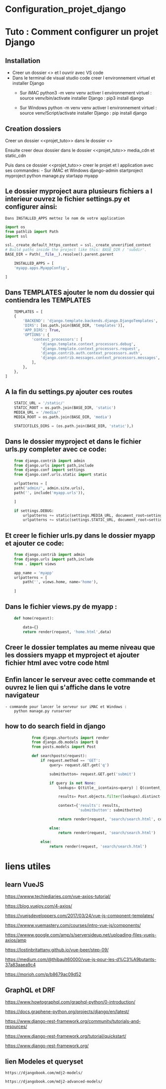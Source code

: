 # Configuration_projet_django


# Tuto : Comment configurer un projet Django

## Installation

- Creer un dossier <<projet>> et l ouvrir avec VS code
- Dans le terminal de visual studio code creer l environnement virtuel et installer Django
    - Sur iMAC
        python3 -m venv venv
        activer l environnement virtuel : source venv/bin/activate
        installer Django : pip3 install django

    - Sur Windows
        python -m venv venv 
        activer l environnement virtuel : source venv/Script/activate
        installer Django : pip install django

## Creation dossiers
Creer un dossier <<projet_tuto>> dans le dossier <<projet>>

Ensuite creer deux dossier dans le dossier <<projet_tuto>> media_cdn et static_cdn

Puis dans ce dossier <<projet_tuto>> creer le projet et l application avec ses commandes:
    - Sur iMAC et Windows
        django-admin startproject myproject
        python manage.py startapp myapp

## Le dossier myproject aura plusieurs fichiers a l interieur ouvrez le fichier settings.py et configurer ainsi:

    Dans INSTALLED_APPS mettez le nom de votre application

```python
import os
from pathlib import Path
import ssl

ssl._create_default_https_context = ssl._create_unverified_context
# Build paths inside the project like this: BASE_DIR / 'subdir'.
BASE_DIR = Path(__file__).resolve().parent.parent

    INSTALLED_APPS = [
    'myapp.apps.MyappConfig',

]
```

##    Dans TEMPLATES ajouter le nom du dossier qui contiendra les TEMPLATES

```python
    TEMPLATES = [
    {
        'BACKEND': 'django.template.backends.django.DjangoTemplates',
        'DIRS': [os.path.join(BASE_DIR, 'templates')],
        'APP_DIRS': True,
        'OPTIONS': {
            'context_processors': [
                'django.template.context_processors.debug',
                'django.template.context_processors.request',
                'django.contrib.auth.context_processors.auth',
                'django.contrib.messages.context_processors.messages',
            ],
        },
    },
]
```

## A la fin du settings.py ajouter ces routes

```python
    STATIC_URL = '/static/'
    STATIC_ROOT = os.path.join(BASE_DIR, 'static')
    MEDIA_URL = '/media/'
    MEDIA_ROOT = os.path.join(BASE_DIR, 'media')

    STATICFILES_DIRS = (os.path.join(BASE_DIR, 'static'),)
```

## Dans le dossier myproject et dans le fichier urls.py completer avec ce code:

```python
    from django.contrib import admin
    from django.urls import path,include
    from django.conf import settings
    from django.conf.urls.static import static

    urlpatterns = [
    path('admin/', admin.site.urls),
    path('', include('myapp.urls')),

    ]

    if settings.DEBUG:
        urlpatterns += static(settings.MEDIA_URL, document_root=settings.MEDIA_ROOT)
        urlpatterns += static(settings.STATIC_URL, document_root=settings.STATIC_ROOT)
```

## Et creer le fichier urls.py dans le dossier myapp et ajouter ce code:


```python
    from django.contrib import admin
    from django.urls import path,include
    from . import views

    app_name = 'myapp'
    urlpatterns = [
        path('', views.home, name='home'),
    
    ]
```

## Dans le fichier views.py de myapp :

```python
    def home(request):

        data={}
        return render(request, 'home.html',data)
```    

## Creer le dossier templates au meme niveau que les dossiers myapp et myproject et ajouter fichier html avec votre code html

## Enfin lancer le serveur avec cette commande et ouvrez le lien qui s'affiche dans le votre navigateur

    - commande pour lancer le serveur sur iMAC et Windows : 
        python manage.py runserver


## how to do search field in django
```python
            from django.shortcuts import render
            from django.db.models import Q
            from posts.models import Post

            def searchposts(request):
                if request.method == 'GET':
                    query= request.GET.get('q')

                    submitbutton= request.GET.get('submit')

                    if query is not None:
                        lookups= Q(title__icontains=query) | Q(content__icontains=query)

                        results= Post.objects.filter(lookups).distinct()

                        context={'results': results,
                                 'submitbutton': submitbutton}

                        return render(request, 'search/search.html', context)

                    else:
                        return render(request, 'search/search.html')

                else:
                    return render(request, 'search/search.html')
```
# liens utiles
## learn VueJS
https://wwww.techiediaries.com/vue-axios-tutorial/

https://blog.vuejoy.com/4-axios/

https://vuejsdeveloppers.com/2017/03/24/vue-js-component-templates/

https://wwww.vuemastery.com/courses/intro-vue-js/components/

https://wwww.google.com/amp/s/serversideup.net/uploading-files-vuejs-axios/amp

https://lostinbritattany.github.io/vue-beer/step-09/

https://medium.com/@thibault60000/vue-js-pour-les-d%C3%A9butants-37a83aaea9c4

https://morioh.com/p/b8679ac09d52

## GraphQL et DRF

https://www.howtographql.com/graphql-python/0-introduction/

https://docs.graphene-python.org/projects/django/en/latest/

https://www.django-rest-framework.org/community/tutorials-and-resources/

https://www.django-rest-framework.org/tutorial/quickstart/

https://www.django-rest-framework.org/

## lien Modeles et queryset

    https://djangobook.com/mdj2-models/

    https://djangobook.com/mdj2-advanced-models/

